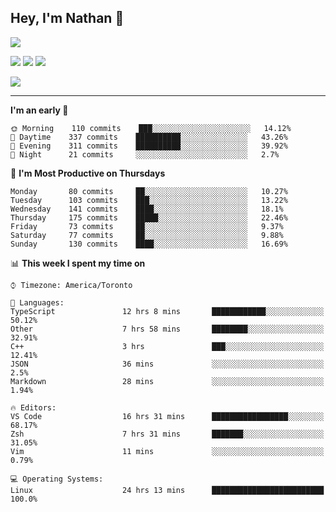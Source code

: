 ## Hey, I'm Nathan 👋

![](https://visitor-badge.laobi.icu/badge?page_id=nathan13888.visiter.badge)

[![](https://img.shields.io/badge/OS-Ubuntu-blue?style=flat-square&logo=ubuntu&logoColor=white)](https://en.wikipedia.org/wiki/Linux)
[![](https://img.shields.io/badge/Editor-VSCodeInsiders-blue?style=flat-square&logo=visual-studio-code&logoColor=white)](https://code.visualstudio.com/)
[![](https://img.shields.io/badge/Editor-Neovim-blue?style=flat-square&logo=vim&logoColor=white)](https://github.com/neovim/neovim)

![](https://github-readme-stats.vercel.app/api?username=Nathan13888&show_icons=true&theme=dracula&hide=stars&count_private=true)

---

<!--START_SECTION:waka-->
**I'm an early 🐤** 

```text
🌞 Morning    110 commits    ███░░░░░░░░░░░░░░░░░░░░░░   14.12% 
🌆 Daytime    337 commits    ██████████░░░░░░░░░░░░░░░   43.26% 
🌃 Evening    311 commits    ██████████░░░░░░░░░░░░░░░   39.92% 
🌙 Night      21 commits     ░░░░░░░░░░░░░░░░░░░░░░░░░   2.7%

```
📅 **I'm Most Productive on Thursdays** 

```text
Monday       80 commits     ██░░░░░░░░░░░░░░░░░░░░░░░   10.27% 
Tuesday      103 commits    ███░░░░░░░░░░░░░░░░░░░░░░   13.22% 
Wednesday    141 commits    ████░░░░░░░░░░░░░░░░░░░░░   18.1% 
Thursday     175 commits    █████░░░░░░░░░░░░░░░░░░░░   22.46% 
Friday       73 commits     ██░░░░░░░░░░░░░░░░░░░░░░░   9.37% 
Saturday     77 commits     ██░░░░░░░░░░░░░░░░░░░░░░░   9.88% 
Sunday       130 commits    ████░░░░░░░░░░░░░░░░░░░░░   16.69%

```


📊 **This week I spent my time on** 

```text
⌚︎ Timezone: America/Toronto

💬 Languages: 
TypeScript               12 hrs 8 mins       ████████████░░░░░░░░░░░░░   50.12% 
Other                    7 hrs 58 mins       ████████░░░░░░░░░░░░░░░░░   32.91% 
C++                      3 hrs               ███░░░░░░░░░░░░░░░░░░░░░░   12.41% 
JSON                     36 mins             ░░░░░░░░░░░░░░░░░░░░░░░░░   2.5% 
Markdown                 28 mins             ░░░░░░░░░░░░░░░░░░░░░░░░░   1.94%

🔥 Editors: 
VS Code                  16 hrs 31 mins      █████████████████░░░░░░░░   68.17% 
Zsh                      7 hrs 31 mins       ███████░░░░░░░░░░░░░░░░░░   31.05% 
Vim                      11 mins             ░░░░░░░░░░░░░░░░░░░░░░░░░   0.79%

💻 Operating Systems: 
Linux                    24 hrs 13 mins      █████████████████████████   100.0%

```


<!--END_SECTION:waka-->
